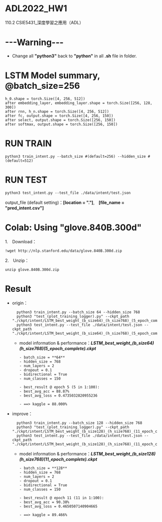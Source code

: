 # ADL2022_HW1
110.2 CSIE5431_深度學習之應用（ADL）


# ---Warning--- 
- Change all **"python3"** back to **"python"** in all **.sh** file in folder.


# LSTM Model summary, @batch_size=256 
    h_0.shape = torch.Size([4, 256, 512])
    after embedding_layer, embedding_layer.shape = torch.Size([256, 128, 300])
    after rnn, h_n.shape = torch.Size([4, 256, 512])
    after fc, output.shape = torch.Size([4, 256, 150])
    after select, output.shape = torch.Size([256, 150])
    after softmax, output.shape = torch.Size([256, 150])


# RUN TRAIN

    python3 train_intent.py --batch_size #(default=256) --hidden_size #(default=512)

# RUN TEST
    python3 test_intent.py --test_file ./data/intent/test.json

output_file (default setting)：**[location = "."]**,　**[file_name = "pred_intent.csv"]**


# Colab: Using "glove.840B.300d"
1.　Download：

    !wget http://nlp.stanford.edu/data/glove.840B.300d.zip
2.　Unzip：

    unzip glove.840B.300d.zip


# Result
- origin：

        python3 train_intent.py --batch_size 64 --hidden_size 768
        python3 "test_(plot_training_logger).py" --ckpt_path "./ckpt/intent/LSTM_best_weight_(b_size64)_(h_size768)_(5_epoch_complete).ckpt"
        python3 test_intent.py --test_file ./data/intent/test.json --ckpt_path "./ckpt/intent/LSTM_best_weight_(b_size64)_(h_size768)_(5_epoch_complete).ckpt"

  - model information & performance：***LSTM_best_weight_(b_size64)_(h_size768)_(5_epoch_complete).ckpt***
    ```
    - batch_size = **64**
    - hidden_size = 768
    - num_layers = 2
    - dropout = 0.1
    - bidirectional = True
    - num_classes = 150
    
    - best_result @ epoch 5 (5 in 1:100):
    - best_avg_acc = 88.87%
    - best_avg_loss = 0.4735032820955236
    
    - ==> kaggle = 88.000%
    ```
- improve：

        python3 train_intent.py --batch_size 128 --hidden_size 768
        python3 "test_(plot_training_logger).py" --ckpt_path "./ckpt/intent/LSTM_best_weight_(b_size128)_(h_size768)_(11_epoch_complete).ckpt"
        python3 test_intent.py --test_file ./data/intent/test.json --ckpt_path "./ckpt/intent/LSTM_best_weight_(b_size128)_(h_size768)_(11_epoch_complete).ckpt"
  - model information & performance：***LSTM_best_weight_(b_size128)_(h_size768)_(11_epoch_complete).ckpt***
    ```
    - batch_size = **128**
    - hidden_size = 768
    - num_layers = 2
    - dropout = 0.1
    - bidirectional = True
    - num_classes = 150

    - best_result @ epoch 11 (11 in 1:100):
    - best_avg_acc = 90.38%
    - best_avg_loss = 0.4650507140904665

    - ==> kaggle = 89.466%
    ```